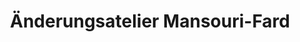 ---
title: "Änderungsatelier Mansouri-Fard"
url: /bochum/aenderungsatelier-mansouri-fard/
shop: Schneiderei
---